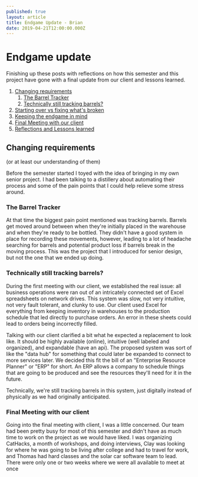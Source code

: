 ```yaml
---
published: true
layout: article
title: Endgame Update - Brian
date: 2019-04-21T12:00:00.000Z
---
```

# Endgame update

Finishing up these posts with reflections on how this semester and this project have gone with a final update from our client and lessons learned.

1. [Changing requirements](#changing-requirements)
	1. [The Barrel Tracker](#the-barrel-tracker)
    1. [Technically still tracking barrels?](#technically-still-tracking-barrels)
1. [Starting over vs fixing what's broken]()
1. [Keeping the endgame in mind]()
1. [Final Meeting with our client]()
1. [Reflections and Lessons learned]()


## Changing requirements 
(or at least our understanding of them)

Before the semester started I toyed with the idea of bringing in my own senior project. I had been talking to a distillery about automating their process and some of the pain points that I could help relieve some stress around. 

### The Barrel Tracker

At that time the biggest pain point mentioned was tracking barrels. Barrels get moved around between when they're initially placed in the warehouse and when they're ready to be bottled. They didn't have a good system in place for recording these movements, however, leading to a lot of headache searching for barrels and potential product loss if barrels break in the moving process. This was the project that I introduced for senior design, but not the one that we ended up doing.
    

### Technically still tracking barrels?

During the first meeting with our client, we established the real issue: all business operations were ran out of an intricately connected set of Excel spreadsheets on network drives. This system was slow, not very intuitive, not very fault tolerant, and clunky to use. Our client used Excel for everything from keeping inventory in warehouses to the production schedule that led directly to purchase orders. An error in these sheets could lead to orders being incorrectly filled.

Talking with our client clarified a bit what he expected a replacement to look like. It should be highly available (online), intuitive (well labeled and organized), and expandable (have an api). The proposed system was sort of like the "data hub" for something that could later be expanded to connect to more services later. We decided this fit the bill of an "Enterprise Resource Planner" or "ERP" for short. An ERP allows a company to schedule things that are going to be produced and see the resources they'll need for it in the future. 

Technically, we're still tracking barrels in this system, just digitally instead of physically as we had originally anticipated.


### Final Meeting with our client
Going into the final meeting with client, I was a little concerned. Our team had been pretty busy for most of this semester and didn't have as much time to work on the project as we would have liked. I was organizing CatHacks, a month of workshops, and doing interviews, Clay was looking for where he was going to be living after college and had to travel for work, and Thomas had hard classes and the solar car software team to lead. There were only one or two weeks where we were all available to meet at once

